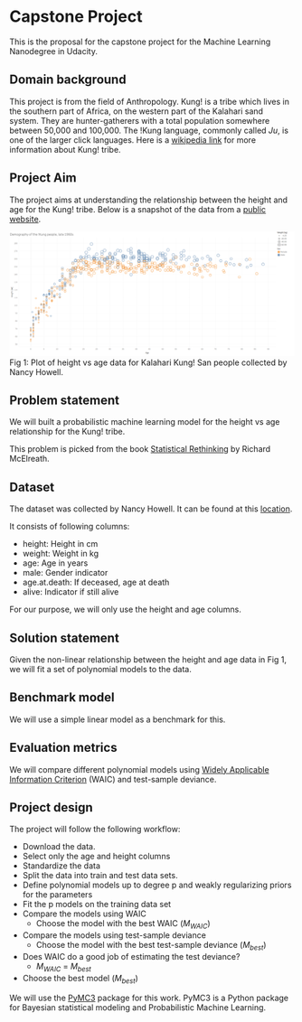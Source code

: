 # Capstone Project

This is the proposal for the capstone project for the Machine Learning Nanodegree in Udacity.

## Domain background 

This project is from the field of Anthropology. Kung! is a tribe which lives in the southern part of Africa, on the western part of the Kalahari sand system. They are hunter-gatherers with a total population somewhere between 50,000 and 100,000.  The !Kung language, commonly called $Ju$, is one of the larger click languages. Here is a [wikipedia link](https://en.wikipedia.org/wiki/%C7%83Kung_people) for more information about Kung! tribe.

## Project Aim

The project aims at understanding the relationship between the height and age for the Kung! tribe.
Below is a snapshot of the data from a [public website](https://public.tableau.com/views/kung-san/Attributes?%3Aembed=y&%3AshowVizHome=no&%3Adisplay_count=y&%3Adisplay_static_image=y&%3AbootstrapWhenNotified=true).

![](HeightvsAge.png)
Fig 1: Plot of height vs age data for Kalahari Kung! San people collected by Nancy Howell.

## Problem statement 

We will built a probabilistic machine learning model for the height vs age relationship for the Kung! tribe. 

This problem is picked from the book [Statistical Rethinking](https://xcelab.net/rm/statistical-rethinking/) by Richard McElreath.

## Dataset

The dataset was collected by Nancy Howell. It can be found at this [location](https://rdrr.io/github/rmcelreath/rethinking/man/Howell1.html). 

It consists of following columns:

* height: Height in cm
* weight: Weight in kg
* age: Age in years
* male: Gender indicator
* age.at.death: If deceased, age at death
* alive: Indicator if still alive

For our purpose, we will only use the height and age columns.

## Solution statement 

Given the non-linear relationship between the height and age data in Fig 1, we will fit a set of polynomial models to the data.

## Benchmark model 

We will use a simple linear model as a benchmark for this.

## Evaluation metrics 

We will compare different polynomial models using [Widely Applicable Information Criterion](https://en.wikipedia.org/wiki/Watanabe%E2%80%93Akaike_information_criterion) (WAIC) and test-sample deviance.

## Project design

The project will follow the following workflow:

* Download the data.
* Select only the age and height columns
* Standardize the data
* Split the data into train and test data sets.
* Define polynomial models up to degree p and weakly regularizing priors for the parameters
* Fit the p models on the training data set 
* Compare the models using WAIC
  * Choose the model with the best WAIC ($M_{WAIC}$)
* Compare the models using test-sample deviance
  * Choose the model with the best test-sample deviance $(M_{best})$
* Does WAIC do a good job of estimating the test deviance?
  * $M_{WAIC}$ = $M_{best}$
* Choose the best model ($M_{best}$)

We will use the [PyMC3](https://docs.pymc.io/) package for this work. PyMC3 is a Python package for Bayesian statistical modeling and Probabilistic Machine Learning.